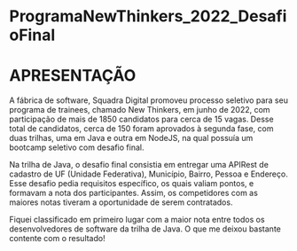 # ProgramaNewThinkers_2022_DesafioFinal

# APRESENTAÇÃO
A fábrica de software, Squadra Digital promoveu processo seletivo para seu programa de trainees, chamado New Thinkers, em junho de 2022, com participação de mais de 1850 candidatos para cerca de 15 vagas. Desse total de candidatos, cerca de 150 foram aprovados à segunda fase, com duas trilhas, uma em Java e outra em NodeJS, na qual possuía um bootcamp seletivo com desafio final. 

Na trilha de Java, o desafio final consistia em entregar uma APIRest de cadastro de UF (Unidade Federativa), Município, Bairro, Pessoa e Endereço. Esse desafio pedia requisitos específico, os quais valiam pontos, e formavam a nota dos participantes. Assim, os competidores com as maiores notas tiveram a oportunidade de serem contratados. 

Fiquei classificado em primeiro lugar com a maior nota entre todos os desenvolvedores de software da trilha de Java. O que me deixou bastante contente com o resultado!

